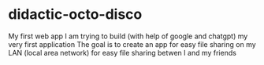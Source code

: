 # didactic-octo-disco
My first web app
I am trying to build (with help of google and chatgpt) my very first application
The goal is to create an app for easy file sharing on my LAN (local area network) for easy file sharing betwen I and my friends
